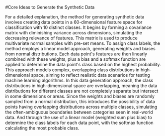 #Core Ideas to Generate the Synthetic Data

For a detailed explanation, the method for generating synthetic data involves creating data points in a 60-dimensional feature space for classification with 10 distinct classes. It begins by forming a covariance matrix with diminishing variance across dimensions, simulating the decreasing relevance of features. This matrix is used to produce multivariate normal samples with pre-set means. To assign class labels, the method employs a linear model approach, generating weights and biases from normal distributions. Each data point's features are then linearly combined with these weights, plus a bias and a softmax function are applied to determine the data point's class based on the highest probability. This approach models complex, overlapping class distributions in high-dimensional space, aiming to reflect realistic data scenarios for testing machine learning algorithms. In this data generation approach, the class distributions in high-dimensional space are overlapping, meaning the data distributions for different classes are not completely separate but intersect in some dimensions or areas. Since the weights and biases are randomly sampled from a normal distribution, this introduces the possibility of data points having overlapping distributions across multiple classes, simulating the often-ambiguous boundaries between categories seen in real-world data. And through the use of a linear model (weighted sum plus bias) to determine the class labels for each data point, with the softmax function calculating the most probable class.
